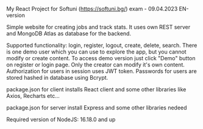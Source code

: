My React Project for Softuni (https://softuni.bg/) exam - 09.04.2023
EN-version

Simple website for creating jobs and track stats.
It uses own REST server and MongoDB Atlas as database for the backend.

Supported functionality: login, register, logout, create, delete, search. There is one demo user which you can use to explore the app, but you cannot modify or create content. To access demo version just click "Demo" button on register or login page. Only the creator can modify it's own content. Authorization for users in session uses JWT token. Passwords for users are stored hashed in database using Bcrypt.

package.json for client installs React client and some other libraries like Axios, Recharts etc...

package.json for server install Express and some other libraries nedeed

Required version of NodeJS: 16.18.0 and up
